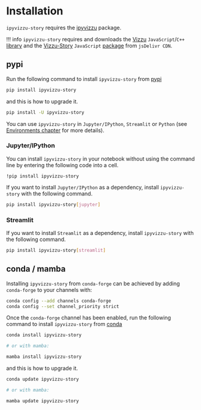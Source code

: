 # Installation

`ipyvizzu-story` requires the [ipyvizzu](https://pypi.org/project/ipyvizzu)
package.

!!! info
    `ipyvizzu-story` requires and downloads the
    [Vizzu](https://github.com/vizzuhq/vizzu-lib) `JavaScript`/`C++`
    [library](https://www.jsdelivr.com/package/npm/vizzu) and the
    [Vizzu-Story](https://github.com/vizzuhq/vizzu-ext-js-story) `JavaScript`
    [package](https://www.jsdelivr.com/package/npm/vizzu-story) from
    `jsDelivr CDN`.

## pypi

Run the following command to install `ipyvizzu-story` from
[pypi](https://pypi.org/project/ipyvizzu-story/)

```sh
pip install ipyvizzu-story
```

and this is how to upgrade it.

```sh
pip install -U ipyvizzu-story
```

You can use `ipyvizzu-story` in `Jupyter/IPython`, `Streamlit` or
`Python` (see [Environments chapter](environments/index.md) for more details).

### Jupyter/IPython

You can install `ipyvizzu-story` in your notebook without using the command line
by entering the following code into a cell.

```
!pip install ipyvizzu-story
```

If you want to install `Jupyter/IPython` as a dependency, install
`ipyvizzu-story` with the following command.

```sh
pip install ipyvizzu-story[jupyter]
```

### Streamlit

If you want to install `Streamlit` as a dependency, install `ipyvizzu-story`
with the following command.

```sh
pip install ipyvizzu-story[streamlit]
```

## conda / mamba

Installing `ipyvizzu-story` from `conda-forge` can be achieved by adding
`conda-forge` to your channels with:

```sh
conda config --add channels conda-forge
conda config --set channel_priority strict
```

Once the `conda-forge` channel has been enabled, run the following command to
install `ipyvizzu-story` from
[conda](https://anaconda.org/conda-forge/ipyvizzu-story/)

```sh
conda install ipyvizzu-story

# or with mamba:

mamba install ipyvizzu-story
```

and this is how to upgrade it.

```sh
conda update ipyvizzu-story

# or with mamba:

mamba update ipyvizzu-story
```
